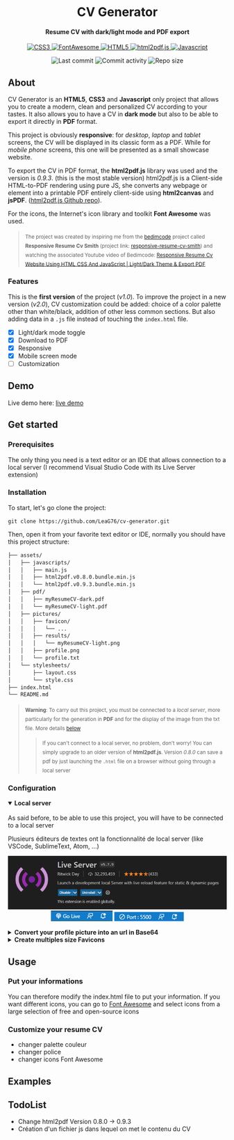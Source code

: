 <p align="center">
  <h1 align="center">CV Generator</h1>
  <h4 align="center">Resume CV with dark/light mode and PDF export</h4>
</p>

<p align="center">
  <a href="https://developer.mozilla.org/en-US/docs/Web/CSS">
    <img alt="CSS3" src="https://img.shields.io/badge/-CSS3-0068BA?style=flat&logo=css3&logoColor=white" />
  </a>

  <a href="https://fontawesome.com/">
    <img alt="FontAwesome" src="https://img.shields.io/badge/-Font_Awesome-2186DF?style=flat&logo=fontawesome&logoColor=white" />
  </a>

  <a href="https://developer.mozilla.org/en-US/docs/Glossary/HTML5">
    <img alt="HTML5" src="https://img.shields.io/badge/-HTML5-DD4D25?style=flat&logo=html5&logoColor=white" />
  </a>

  <a href="https://ekoopmans.github.io/html2pdf.js/">
    <img alt="html2pdf.js" src="https://img.shields.io/badge/-html2pdf.js-16866B?style=flat&logo=javascript&logoColor=white" />
  </a>
  
  <a href="https://developer.mozilla.org/en-US/docs/Web/JavaScript">
    <img alt="Javascript" src="https://img.shields.io/badge/-Javascript-EFD81D?style=flat&logo=javascript&logoColor=white" /> 
  </a> 
</p>

<p align="center">
  <img alt="Last commit" src="https://img.shields.io/github/last-commit/leag76/cv-generator?color=%23B5CDA3&logo=github&logoColor=white" />
  <img alt="Commit activity" src="https://img.shields.io/github/commit-activity/y/leag76/cv-generator?color=%23A76844&logo=github&logoColor=white" />
  <img alt="Repo size" src="https://img.shields.io/github/repo-size/leag76/cv-generator?color=%23C1AC95&logo=github&logoColor=white" />
</p>

## About

CV Generator is an **HTML5**, **CSS3** and **Javascript** only project that allows you to create a modern, clean and personalized CV according to your tastes. It also allows you to have a CV in **dark mode** but also to be able to export it directly in **PDF** format.

This project is obviously **responsive**: for *desktop*, *laptop* and *tablet* screens, the CV will be displayed in its classic form as a PDF. While for *mobile phone* screens, this one will be presented as a small showcase website.

To export the CV in PDF format, the **html2pdf.js** library was used and the version is *0.9.3*. (this is the most stable version) html2pdf.js is a Client-side HTML-to-PDF rendering using pure JS, she converts any webpage or element into a printable PDF entirely client-side using **html2canvas** and **jsPDF**. ([html2pdf.js Github repo](https://github.com/eKoopmans/html2pdf.js "Go to the html2pdf.js Github repo")).

For the icons, the Internet's icon library and toolkit **Font Awesome** was used.

> <sub>The project was created by inspiring me from the <a href="https://github.com/bedimcode">bedimcode</a> project called **Responsive Resume Cv Smith** (project link: <a href="https://github.com/bedimcode/responsive-resume-cv-smith">responsive-resume-cv-smith</a>) and watching the associated Youtube video of Bedimcode: <a href="https://www.youtube.com/watch?v=oYjseP_Qhv4">Responsive Resume Cv Website Using HTML CSS And JavaScript | Light/Dark Theme & Export PDF</a></sub>

### Features

This is the **first version** of the project (*v1.0*). To improve the project in a new version (*v2.0*), CV customization could be added: choice of a color palette other than white/black, addition of other less common sections. But also adding data in a `.js` file instead of touching the `index.html` file.

- [x] Light/dark mode toggle
- [x] Download to PDF
- [x] Responsive
- [x] Mobile screen mode
- [ ] Customization

## Demo

Live demo here: [live demo](https://leag76.github.io/cv-generator/ "Go to the live demo")

## Get started

### Prerequisites
The only thing you need is a text editor or an IDE that allows connection to a local server (I recommend Visual Studio Code with its Live Server extension)

### Installation

To start, let's go clone the project:

```
git clone https://github.com/LeaG76/cv-generator.git
```

Then, open it from your favorite text editor or IDE, normally you should have this project structure:

```bash
├── assets/
│   ├── javascripts/
│   │   ├── main.js
│   │   ├── html2pdf.v0.8.0.bundle.min.js
│   │   └── html2pdf.v0.9.3.bundle.min.js
│   ├── pdf/
│   │   ├── myResumeCV-dark.pdf
│   │   └── myResumeCV-light.pdf
│   ├── pictures/
│   │   ├── favicon/
│   │   │   └── ...
│   │   ├── results/
│   │   │   └── myResumeCV-light.png
│   │   ├── profile.png
│   │   └── profile.txt
│   └── stylesheets/
│       ├── layout.css
│       └── style.css
├── index.html
└── README.md
```

> <sub>**Warning**: To carry out this project, you must be connected to a *local server*, more particularly for the generation in **PDF** and for the display of the image from the txt file. More details [below](#configuration "Go to configuration")</sub>
>> <sub>If you can't connect to a local server, no problem, don't worry! You can simply upgrade to an older version of **html2pdf.js**. Version *0.8.0* can save a pdf by just launching the `.html` file on a browser without going through a local server</sub>

### Configuration

<details open>
  <summary><b>Local server</b></summary>
  <br>
  As said before, to be able to use this project, you will have to be connected to a local server
  
  Plusieurs éditeurs de textes ont la fonctionnalité de local server (like VSCode, SublimeText, Atom, ...)

  <p align="center">
    <img alt="Live Server" src="previews/live-server.png" /></br>
    <img alt="Go Live" src="previews/go-live.png" />
    <img alt="Port 5500" src="previews/port-5500.png" />
  </p>
</details>

<details close>
  <summary><b>Convert your profile picture into an url in Base64</b></summary>
  <br>

  To convert your image to a Base64 url, you can go to websites allowing this action to be carried out such as: [Base64 Image](https://www.base64-image.de/ "Go to Base64 Image") or [elmah.io](https://elmah.io/tools/base64-image-encoder "Go to elmah.io")

  Plusieurs façons :

  - Avec un serveur local (fichier main.js -> profile.txt)
  - Sans serveur local (mettre url directement dans la src de l'image dans le fichier .html)

  Convert your logo image to Base64 and replace this :

```html
<img src="assets/pictures/profile.png" alt="Icon picture" class="home_img">
```

by this :

```html
<img src="your_base64_url" alt="Icon picture" class="home_img">
```
</details>

<details close>
  <summary><b>Create multiples size Favicons</b></summary>
  <br>
</details>

## Usage

### Put your informations

You can therefore modify the index.html file to put your information. If you want different icons, you can go to [Font Awesome](https://fontawesome.com/search?m=free&o=r "Go to Font Awesome") and select icons from a large selection of free and open-source icons

### Customize your resume CV

- changer palette couleur
- changer police
- changer icons Font Awesome

## Examples

## TodoList

- Change html2pdf Version 0.8.0 -> 0.9.3
- Création d'un fichier js dans lequel on met le contenu du CV
